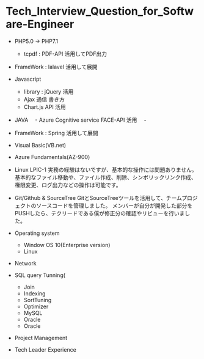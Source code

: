 # Tech_Interview_Question_for_Software-Engineer
 
 * PHP5.0 -> PHP7.1 
   - tcpdf : PDF-API 活用してPDF出力
 * FrameWork : lalavel 活用して展開
 * Javascript
   - library : jQuery 活用
   - Ajax 通信 書き方
   - Chart.js API 活用
 * JAVA
 　- Azure Cognitive service FACE-API 活用
 　- 
 * FrameWork : Spring 活用して展開
 * Visual Basic(VB.net)
 * Azure Fundamentals(AZ-900)
 * Linux LPIC-1
実務の経験はないですが、基本的な操作には問題ありません。
基本的なファイル移動や、ファイル作成、削除、シンボリックリンク作成、権限変更、ログ出力などの操作は可能です。

 * Git/Github & SourceTree
GitとSourceTreeツールを活用して、チームプロジェクトのソースコードを管理しました。
メンバーが自分が開発した部分をPUSHしたら、テクリードである僕が修正分の確認やリビューを行いました。

 * Operating system
 	- Window OS 10(Enterprise version)
 	- Linux
 * Network
 * SQL query Tunning(
 	- Join
 	- Indexing
 	- SortTuning
 	- Optimizer
 	- MySQL
 	- Oracle
 	- Oracle
 * Project Management
 * Tech Leader Experience
